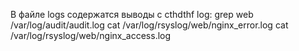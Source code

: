 В файле logs содержатся выводы c cthdthf log:
grep web /var/log/audit/audit.log
cat /var/log/rsyslog/web/nginx_error.log
cat /var/log/rsyslog/web/nginx_access.log
